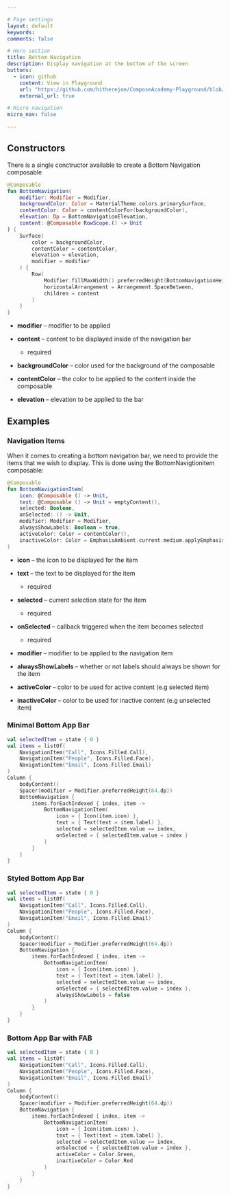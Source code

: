 ```yaml
---

# Page settings
layout: default
keywords:
comments: false

# Hero section
title: Bottom Navigation
description: Display navigation at the bottom of the screen
buttons:
  - icon: github
    content: View in Playground
    url: "https://github.com/hitherejoe/ComposeAcademy-Playground/blob/master/app/src/main/java/co/joebirch/composeplayground/material/bottomNavigation.kt"
    external_url: true

# Micro navigation
micro_nav: false

---
```


## Constructors

There is a single conctructor available to create a Bottom Navigation composable

```kotlin
@Composable
fun BottomNavigation(
    modifier: Modifier = Modifier,
    backgroundColor: Color = MaterialTheme.colors.primarySurface,
    contentColor: Color = contentColorFor(backgroundColor),
    elevation: Dp = BottomNavigationElevation,
    content: @Composable RowScope.() -> Unit
) {
    Surface(
        color = backgroundColor,
        contentColor = contentColor,
        elevation = elevation,
        modifier = modifier
    ) {
        Row(
            Modifier.fillMaxWidth().preferredHeight(BottomNavigationHeight),
            horizontalArrangement = Arrangement.SpaceBetween,
            children = content
        )
    }
}
```

* **modifier** – modifier to be applied

* **content** – content to be displayed inside of the navigation bar
  * required

* **backgroundColor** – color used for the background of the composable

* **contentColor** – the color to be applied to the content inside the composable

* **elevation** – elevation to be applied to the bar

## Examples

### Navigation Items

When it comes to creating a bottom navigation bar, we need to provide the items that we wish to display. This is done using the BottomNavigtionitem composable:

```kotlin
@Composable
fun BottomNavigationItem(
    icon: @Composable () -> Unit,
    text: @Composable () -> Unit = emptyContent(),
    selected: Boolean,
    onSelected: () -> Unit,
    modifier: Modifier = Modifier,
    alwaysShowLabels: Boolean = true,
    activeColor: Color = contentColor(),
    inactiveColor: Color = EmphasisAmbient.current.medium.applyEmphasis(activeColor)
)
```

* **icon** – the icon to be displayed for the item

* **text** – the text to be displayed for the item
  * required

* **selected** – current selection state for the item
  * required

* **onSelected** – callback triggered when the item becomes selected
  * required

* **modifier** – modifier to be applied to the navigation item

* **alwaysShowLabels** – whether or not labels should always be shown for the item

* **activeColor** – color to be used for active content (e.g selected item)

* **inactiveColor** – color to be used for inactive content (e.g unselected item)

### Minimal Bottom App Bar
  
```kotlin
val selectedItem = state { 0 }
val items = listOf(
    NavigationItem("Call", Icons.Filled.Call),
    NavigationItem("People", Icons.Filled.Face),
    NavigationItem("Email", Icons.Filled.Email)
)
Column {
    bodyContent()
    Spacer(modifier = Modifier.preferredHeight(64.dp))
    BottomNavigation {
        items.forEachIndexed { index, item ->
            BottomNavigationItem(
                icon = { Icon(item.icon) },
                text = { Text(text = item.label) },
                selected = selectedItem.value == index,
                onSelected = { selectedItem.value = index }
            )
        }
    }
}
```

### Styled Bottom App Bar
  
```kotlin
val selectedItem = state { 0 }
val items = listOf(
    NavigationItem("Call", Icons.Filled.Call),
    NavigationItem("People", Icons.Filled.Face),
    NavigationItem("Email", Icons.Filled.Email)
)
Column {
    bodyContent()
    Spacer(modifier = Modifier.preferredHeight(64.dp))
    BottomNavigation {
        items.forEachIndexed { index, item ->
            BottomNavigationItem(
                icon = { Icon(item.icon) },
                text = { Text(text = item.label) },
                selected = selectedItem.value == index,
                onSelected = { selectedItem.value = index },
                alwaysShowLabels = false
            )
        }
    }
}
```


### Bottom App Bar with FAB

```kotlin
val selectedItem = state { 0 }
val items = listOf(
    NavigationItem("Call", Icons.Filled.Call),
    NavigationItem("People", Icons.Filled.Face),
    NavigationItem("Email", Icons.Filled.Email)
)
Column {
    bodyContent()
    Spacer(modifier = Modifier.preferredHeight(64.dp))
    BottomNavigation {
        items.forEachIndexed { index, item ->
            BottomNavigationItem(
                icon = { Icon(item.icon) },
                text = { Text(text = item.label) },
                selected = selectedItem.value == index,
                onSelected = { selectedItem.value = index },
                activeColor = Color.Green,
                inactiveColor = Color.Red
            )
        }
    }
}
```